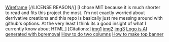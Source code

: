 [Wireframe](./Wireframe.pdf)
[//LICENSE REASON//]
[I chose MIT because it is much shorter to read and fits this project the most. I'm not exactly worried about derrivative creations and this repo is basically just me messing around with github's options. At the very least I think its a good insight of what I currently know about HTML.]
[Citations:] 
[img1](https://th.bing.com/th/id/OIP.WXiNsTOTCqeuCVKJ5fXUFwHaF7?pid=ImgDet&rs=1)
[img2](https://th.bing.com/th/id/OIP.QmUrrcVwzRw-nnXBjHP8OAHaFc?pid=ImgDet&rs=1)
[img3](https://th.bing.com/th/id/OIP.ms-b8e7eoWK31R4CvwgbJwHaEN?pid=ImgDet&rs=1)
[Logo is AI generated with bgremoval](./images/logo.png)
[How to do two columns](https://www.w3schools.com/howto/howto_css_two_columns.asp)
[How to make top banner](https://www.youtube.com/watch?v=x-LVUk2IxDU)
